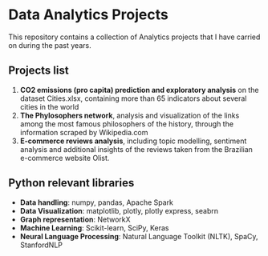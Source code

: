 # Data Analytics Projects
This repository contains a collection of Analytics projects that I have carried on during the past years.

## Projects list

1. **CO2 emissions (pro capita) prediction and exploratory analysis** on the dataset Cities.xlsx, containing more than 65 indicators about several cities in the world
2. **The Phylosophers network**, analysis and visualization of the links among the most famous philosophers of the history, through the information scraped by Wikipedia.com
3. **E-commerce reviews analysis**, including topic modelling, sentiment analysis and additional insights of the reviews taken from the Brazilian e-commerce website Olist.


## Python relevant libraries
- **Data handling**: numpy, pandas, Apache Spark
- **Data Visualization**: matplotlib, plotly, plotly express, seabrn
- **Graph representation**: NetworkX
- **Machine Learning**: Scikit-learn, SciPy, Keras
- **Neural Language Processing**: Natural Language Toolkit (NLTK), SpaCy, StanfordNLP

